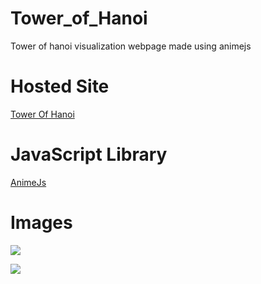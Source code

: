 # Tower_of_Hanoi
Tower of hanoi visualization webpage made using animejs 

# Hosted Site
[Tower Of Hanoi](https://pypranav.github.io/Tower_of_Hanoi/)

# JavaScript Library
[AnimeJs](https://animejs.com/)

# Images

![](https://lh3.googleusercontent.com/pw/AL9nZEUxIGT5qSDVPOwKY2TOuRiZOxHJwD5K9mM-i3Kix8FOJrTmrW6viRUVTglrtF1SioHxrfmkgyn6Anf4hFmgdCzW0pnPabLZf0_QrC6HXA5tFCfSYhYogU92owIVOdzEuFfptaKwOAcfHTYHMCTJCE7I=w1920-h919-no?authuser=0)

![](https://lh3.googleusercontent.com/pw/AL9nZEUbgRlTNYYPYcUHfbkvgHoXIEjNJ3aIYFr2CWniNnRv3qrRx9m6-tXzzk3CtrYjKI9qwZPylAlNYoaRUVKwhJkW-snIw7E-wxRt_8uRkrAYg7TKXhauXzdcDWJ9VAwtIkE5f97O3Ool_tRrvHQOOD04=w1920-h919-no?authuser=0)
